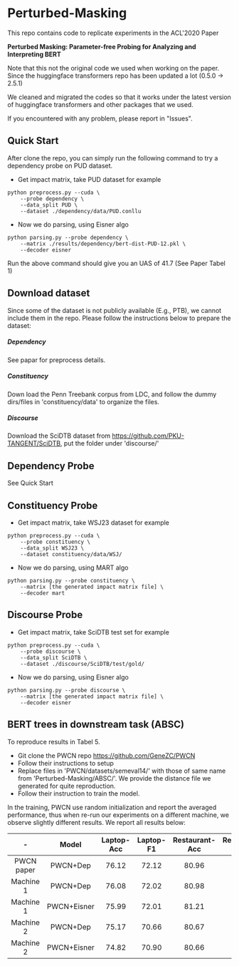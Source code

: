 # Perturbed-Masking

This repo contains code to replicate experiments in the ACL'2020 Paper

**Perturbed Masking: Parameter-free Probing for Analyzing and Interpreting BERT**

Note that this not the original code we used when working on the paper. Since the huggingface transformers repo has been updated a lot (0.5.0 -> 2.5.1)

We cleaned and migrated the codes so that it works under the latest version of huggingface transformers and other packages that we used.

If you encountered with any problem, please report in "Issues".

## Quick Start 

After clone the repo, you can simply run the following command to try a dependency probe on PUD dataset.

- Get impact matrix, take PUD dataset for example
```
python preprocess.py --cuda \
    --probe dependency \
    --data_split PUD \
    --dataset ./dependency/data/PUD.conllu 
```
- Now we do parsing, using Eisner algo
```
python parsing.py --probe dependency \
    --matrix ./results/dependency/bert-dist-PUD-12.pkl \
    --decoder eisner
```  

Run the above command should give you an UAS of 41.7 (See Paper Tabel 1)

## Download dataset

Since some of the dataset is not publicly available (E.g., PTB), we cannot include them in the repo. Please follow the instructions below to prepare the dataset:

##### Dependency

See papar for preprocess details.

##### Constituency
Down load the Penn Treebank corpus from LDC, and follow the dummy dirs/files in 'constituency/data' to organize the files.

##### Discourse

Download the SciDTB dataset from https://github.com/PKU-TANGENT/SciDTB, put the folder under 'discourse/'

## Dependency Probe

See Quick Start

## Constituency Probe
- Get impact matrix, take WSJ23 dataset for example
```
python preprocess.py --cuda \
    --probe constituency \
    --data_split WSJ23 \
    --dataset constituency/data/WSJ/ 
```
- Now we do parsing, using MART algo
```
python parsing.py --probe constituency \
    --matrix [the generated impact matrix file] \
    --decoder mart
```


## Discourse Probe

- Get impact matrix, take SciDTB test set for example
```
python preprocess.py --cuda \
    --probe discourse \
    --data_split SciDTB \
    --dataset ./discourse/SciDTB/test/gold/
```

- Now we do parsing, using Eisner algo
```
python parsing.py --probe discourse \
    --matrix [the generated impact matrix file] \
    --decoder eisner
```  


## BERT trees in downstream task (ABSC)

 To reproduce results in Tabel 5.
- Git clone the PWCN repo https://github.com/GeneZC/PWCN
- Follow their instructions to setup
- Replace files in 'PWCN/datasets/semeval14/' with those of same name from 'Perturbed-Masking/ABSC/'. We provide the distance file we generated for quite reproduction.  
- Follow their instruction to train the model.

In the training, PWCN use random initialization and report the averaged performance, thus when re-run our experiments on a different machine, we observe slightly different results. We report all results below:


|-| Model  | Laptop-Acc  | Laptop-F1  | Restaurant-Acc  | Restaurant-F1  |
|:---:|:---:|:---:|:---:|:---:|:---:|
| PWCN paper|PWCN+Dep |76.12|72.12|80.96|72.21|
|Machine 1|PWCN+Dep   |76.08|72.02|80.98|72.28|
|Machine 1|PWCN+Eisner|75.99|72.01|81.21|73.00|
|Machine 2|PWCN+Dep   |75.17|70.66|80.67|71.92|
|Machine 2|PWCN+Eisner|74.82|70.90|80.66|72.16|

